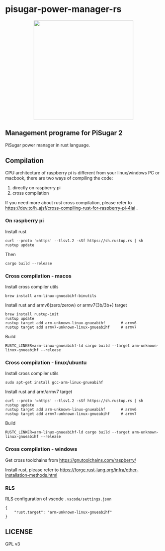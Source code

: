 # pisugar-power-manager-rs

<p align="center">
  <img width="320" src="https://raw.githubusercontent.com/JdaieLin/PiSugar/master/logo.jpg">
</p>

## Management programe for PiSugar 2

PiSugar power manager in rust language.

## Compilation

CPU architecture of raspberry pi is different from your linux/windows PC or macbook, there are two ways of compiling the code:

1. directly on raspberry pi
2. cross compilation

If you need more about rust cross compilation, please refer to https://dev.to/h_ajsf/cross-compiling-rust-for-raspberry-pi-4iai .

### On raspberry pi

Install rust

    curl --proto '=https' --tlsv1.2 -sSf https://sh.rustup.rs | sh
    rustup update

Then

    cargo build --release

### Cross compilation - macos

Install cross compiler utils

    brew install arm-linux-gnueabihf-binutils

Install rust and armv6(zero/zerow) or armv7(3b/3b+) target

    brew install rustup-init
    rustup update
    rustup target add arm-unknown-linux-gnueabihf       # armv6
    rustup target add armv7-unknown-linux-gnueabihf     # armv7

Build

    RUSTC_LINKER=arm-linux-gnueabihf-ld cargo build --target arm-unknown-linux-gnueabihf --release

### Cross compilation - linux/ubuntu

Install cross compiler utils

    sudo apt-get install gcc-arm-linux-gnueabihf

Install rust and arm/armv7 target

    curl --proto '=https' --tlsv1.2 -sSf https://sh.rustup.rs | sh
    rustup update
    rustup target add arm-unknown-linux-gnueabihf       # armv6
    rustup target add armv7-unknown-linux-gnueabihf     # armv7

Build

    RUSTC_LINKER=arm-linux-gnueabihf-ld cargo build --target arm-unknown-linux-gnueabihf --release

### Cross compilation - windows

Get cross toolchains from https://gnutoolchains.com/raspberry/

Install rust, please refer to https://forge.rust-lang.org/infra/other-installation-methods.html

### RLS

RLS configuration of vscode `.vscode/settings.json`

    {
        "rust.target": "arm-unknown-linux-gnueabihf"
    }

## LICENSE

GPL v3